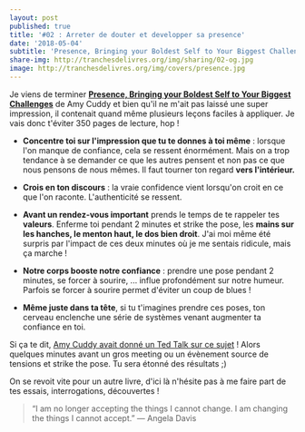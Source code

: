 ```yaml
---
layout: post
published: true
title: '#02 : Arreter de douter et developper sa presence'
date: '2018-05-04'
subtitle: 'Presence, Bringing your Boldest Self to Your Biggest Challenges'
share-img: http://tranchesdelivres.org/img/sharing/02-og.jpg
image: http://tranchesdelivres.org/img/covers/presence.jpg
---
```

Je viens de terminer **[Presence, Bringing your Boldest Self to Your Biggest Challenges](https://amzn.to/2qZqsOC)** de Amy Cuddy et bien qu'il ne m'ait pas laissé une super impression, il contenait quand même plusieurs leçons faciles à appliquer. Je vais donc t'éviter 350 pages de lecture, hop !

- **Concentre toi sur l'impression que tu te donnes à toi même** : lorsque l'on manque de confiance, cela se ressent énormément. Mais on a trop tendance à se demander ce que les autres pensent et non pas ce que nous pensons de nous mêmes. Il faut tourner ton regard **vers l'intérieur.**

- **Crois en ton discours** : la vraie confidence vient lorsqu'on croit en ce que l'on raconte. L'authenticité se ressent.

- **Avant un rendez-vous important** prends le temps de te rappeler tes **valeurs**. Enferme toi pendant 2 minutes et strike the pose, les **mains sur les hanches, le menton haut, le dos bien droit**. J'ai moi même été surpris par l'impact de ces deux minutes où je me sentais ridicule, mais ça marche !

- **Notre corps booste notre confiance** : prendre une pose pendant 2 minutes, se forcer à sourire, ... influe profondément sur notre humeur. Parfois se forcer à sourire permet d'éviter un coup de blues !

- **Même juste dans ta tête**, si tu t'imagines prendre ces poses, ton cerveau enclenche une série de systèmes venant augmenter ta confiance en toi.


Si ça te dit, [Amy Cuddy avait donné un Ted Talk sur ce sujet](https://www.youtube.com/watch?v=Ks-_Mh1QhMc) ! Alors quelques minutes avant un gros meeting ou un évènement source de tensions et strike the pose. Tu sera étonné des résultats ;)

On se revoit vite pour un autre livre, d'ici là n'hésite pas à me faire part de tes essais, interrogations, découvertes !


> “I am no longer accepting the things I cannot change. I am changing the things I cannot accept.”
—&nbsp;Angela Davis
